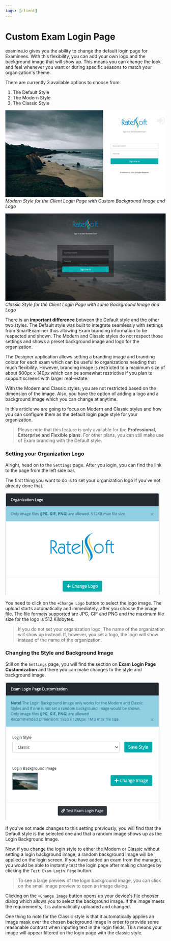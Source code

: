 ```yaml
---
tags: [client]
---
```


# Custom Exam Login Page

examina.io gives you the ability to change the default login page for Examinees. With this flexibility, you can add your own logo and the background image that will show up. This means you can change the look and feel whenever you want or during specific seasons to match your organization's theme. 

There are currently 3 available options to choose from:

1. The Default Style
2. The Modern Style
3. The Classic Style



![Modern Style](../../assets/images/custom-login-page/modern_login_page.jpg)
*Modern Style for the Client Login Page with Custom Background Image and Logo*

![Classic Style](../../assets/images/custom-login-page/classic_login_page.jpg)
*Classic Style for the Client Login Page with same Background Image and Logo*


There is an **important difference** between the Default style and the other two styles. The Default style was built to integrate seamlessly with settings from SmartExaminer thus allowing Exam branding information to be respected and shown. The Modern and Classic styles do not respect those settings and shows a preset background image and logo for the organization. 

The Designer application allows setting a branding image and branding colour for each exam which can be useful to organizations needing that much flexibility. However, branding image is restricted to a maximum size of about 600*px* x 140*px* which can be somewhat restrictive if you plan to support screens with larger real-estate.

With the Modern and Classic styles, you are not restricted based on the dimension of the image. Also, you have the option of adding a logo and a background image which you can change at anytime.

In this article we are going to focus on Modern and Classic styles and how you can configure them as the default login page style for your organization.

> Please note that this feature is only available for the **Professional, Enterprise and Flexible plans**. For other plans, you can still make use of Exam branding with the Default style.


### Setting your Organization Logo

Alright, head on to the `Settings` page. After you login, you can find the link to the page from the left side bar. 

The first thing you want to do is to set your organization logo if you've not already done that. 

![Change your Organization Logo](../../assets/images/custom-login-page/change_logo.png)

You need to click on the `+Change Logo` button to select the logo image. The upload starts automatically and immediately, after you choose the image file. The file formats supported are JPG, GIF and PNG and the maximum file size for the logo is 512 Kilobytes.

> If you do not set your organization logo, The name of the organization will show up instead. If, however, you set a logo, the logo will show instead of the name of the organization.

### Changing the Style and Background Image

Still on the `Settings` page, you will find the section on **Exam Login Page Customization** and there you can make changes to the style and background image.

![Classic Style](../../assets/images/custom-login-page/change_style.png)

If you've not made changes to this setting previously, you will find that the Default style is the selected one and that a random image shows up as the Login Background Image.

Now, if you change the login style to either the Modern or Classic without setting a login background image, a random background image will be applied on the login screen. If you have added an exam from the manager, you would be able to instantly test the login page after making changes by clicking the `Test Exam Login Page` button.

> To see a large preview of the login background image, you can click on the small image preview to open an image dialog.

Clicking on the `+Change Image` button opens up your device's file chooser dialog which allows you to select the background image. If the image meets the requirements, it is automatically uploaded and changed.

One thing to note for the Classic style is that it automatically applies an image mask over the chosen background image in order to provide some reasonable contrast when inputing text in the login fields. This means your image will appear filtered on the login page with the classic style.


